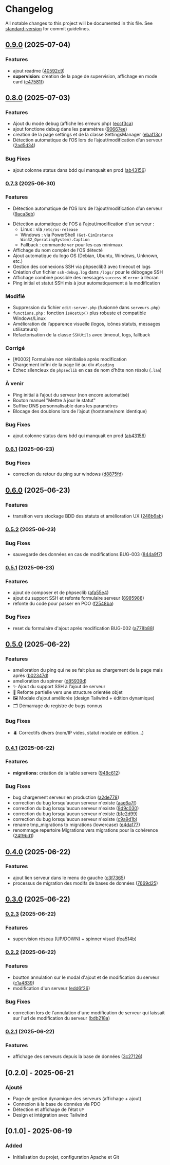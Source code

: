 # Changelog

All notable changes to this project will be documented in this file. See [standard-version](https://github.com/conventional-changelog/standard-version) for commit guidelines.

## [0.9.0](https://github.com/grandpurs45/my-server-manager/compare/v0.8.0...v0.9.0) (2025-07-04)


### Features

* ajout readme ([40592c9](https://github.com/grandpurs45/my-server-manager/commit/40592c9cd8f8fdccfa80001fa3c77b60468728d6))
* **supervision:** creation de la page de supervision, affichage en mode card ([c47581f](https://github.com/grandpurs45/my-server-manager/commit/c47581f16b363b58a9dae480836fd7a4c2182cec))

## [0.8.0](https://github.com/grandpurs45/my-server-manager/compare/v0.6.1...v0.8.0) (2025-07-03)


### Features

* Ajout du mode debug (affiche les erreurs php) ([eccf3ca](https://github.com/grandpurs45/my-server-manager/commit/eccf3ca6bf273a074ca037c25d45e7b7e823ae4f))
* ajout fonctione debug dans les paramètres ([90667ee](https://github.com/grandpurs45/my-server-manager/commit/90667ee7409f76bba59cb8157aa7f714a3d89352))
* creation de la page settings et de la classe SettingsManager ([ebaf13c](https://github.com/grandpurs45/my-server-manager/commit/ebaf13cc9a8f843646393d559984db4c24513dd1))
* Détection automatique de l’OS lors de l’ajout/modification d’un serveur ([2ad5d34](https://github.com/grandpurs45/my-server-manager/commit/2ad5d34e2f1fcb9cb06d26aec9c5c767f99e4713))


### Bug Fixes

* ajout colonne status dans bdd qui manquait en prod ([ab43156](https://github.com/grandpurs45/my-server-manager/commit/ab4315654bbee677c199c01bd18e6fedeb41f91f))

### [0.7.3](https://github.com/grandpurs45/my-server-manager/compare/v0.6.1...v0.7.3) (2025-06-30)


### Features

* Détection automatique de l’OS lors de l’ajout/modification d’un serveur ([9aca3eb](https://github.com/grandpurs45/my-server-manager/commit/9aca3eb64656951458684b3ca5571e837007b0ee))
- Détection automatique de l'OS à l'ajout/modification d'un serveur :
  - Linux : via `/etc/os-release`
  - Windows : via PowerShell `(Get-CimInstance Win32_OperatingSystem).Caption`
  - Fallback : commande `ver` pour les cas minimaux
- Affichage du nom complet de l’OS détecté
- Ajout automatique du logo OS (Debian, Ubuntu, Windows, Unknown, etc.)
- Gestion des connexions SSH via phpseclib3 avec timeout et logs
- Création d’un fichier `ssh-debug.log` dans `/logs/` pour le débogage SSH
- Affichage combiné possible des messages `success` et `error` à l’écran
- Ping initial et statut SSH mis à jour automatiquement à la modification

### Modifié
- Suppression du fichier `edit-server.php` (fusionné dans `serveurs.php`)
- `functions.php` : fonction `isHostUp()` plus robuste et compatible Windows/Linux
- Amélioration de l’apparence visuelle (logos, icônes statuts, messages utilisateurs)
- Refactorisation de la classe `SSHUtils` avec timeout, logs, fallback

### Corrigé
- [#0002] Formulaire non réinitialisé après modification
- Chargement infini de la page lié au div `#loading`
- Echec silencieux de `phpseclib` en cas de nom d’hôte non résolu (`.lan`)

### À venir
- Ping initial à l’ajout du serveur (non encore automatisé)
- Bouton manuel "Mettre à jour le statut"
- Suffixe DNS personnalisable dans les paramètres
- Blocage des doublons lors de l’ajout (hostname/nom identique)


### Bug Fixes

* ajout colonne status dans bdd qui manquait en prod ([ab43156](https://github.com/grandpurs45/my-server-manager/commit/ab4315654bbee677c199c01bd18e6fedeb41f91f))

### [0.6.1](https://github.com/grandpurs45/my-server-manager/compare/v0.6.0...v0.6.1) (2025-06-23)


### Bug Fixes

* correction du retour du ping sur windows ([d8875fd](https://github.com/grandpurs45/my-server-manager/commit/d8875fd1582b7bfe29b2e271ec00f314e7c08d15))

## [0.6.0](https://github.com/grandpurs45/my-server-manager/compare/v0.5.2...v0.6.0) (2025-06-23)


### Features

* transition vers stockage BDD des statuts et amélioration UX ([248b6ab](https://github.com/grandpurs45/my-server-manager/commit/248b6ab6e60c9e1694987a124894a91c95283831))

### [0.5.2](https://github.com/grandpurs45/my-server-manager/compare/v0.5.1...v0.5.2) (2025-06-23)


### Bug Fixes

* sauvegarde des données en cas de modifications BUG-003 ([844a9f7](https://github.com/grandpurs45/my-server-manager/commit/844a9f76ef4fd84de7787254c37c748fab524690))

### [0.5.1](https://github.com/grandpurs45/my-server-manager/compare/v0.5.0...v0.5.1) (2025-06-23)


### Features

* ajout de composer et de phpseclib ([afa55e4](https://github.com/grandpurs45/my-server-manager/commit/afa55e4fd73e28b3ce677535244791645f8008f5))
* ajout du support SSH et refonte formulaire serveur ([8985988](https://github.com/grandpurs45/my-server-manager/commit/8985988f1dad65eea09a85e4e8ce19eacd53c3e5))
* refonte du code pour passer en POO ([f2548ba](https://github.com/grandpurs45/my-server-manager/commit/f2548ba58b6c63a63bf582d8ba27d4b6e681d043))


### Bug Fixes

* reset du formulaire d'ajout après modification BUG-002 ([a778b88](https://github.com/grandpurs45/my-server-manager/commit/a778b8850d9f1b538e8fc79eb90394b2c9532a9d))

## [0.5.0](https://github.com/grandpurs45/my-server-manager/compare/v0.4.1...v0.5.0) (2025-06-22)


### Features

* amelioration du ping qui ne se fait plus au chargement de la page mais après ([b02347d](https://github.com/grandpurs45/my-server-manager/commit/b02347de153a09d4eba33d1ee9d6a02686186862))
* amelioration du spinner ([d85939d](https://github.com/grandpurs45/my-server-manager/commit/d85939d2c37a3c90bbe6c432e33d97861d2cd15a))
* ✨ Ajout du support SSH à l’ajout de serveur
* 🧠 Refonte partielle vers une structure orientée objet
* 🖼️ Modale d’ajout améliorée (design Tailwind + édition dynamique)
* 🗂️ Démarrage du registre de bugs connus

### Bug Fixes

* 🪲 Correctifs divers (nom/IP vides, statut modale en édition…)


### [0.4.1](https://github.com/grandpurs45/my-server-manager/compare/v0.4.0...v0.4.1) (2025-06-22)


### Features

* **migrations:** création de la table servers ([948c612](https://github.com/grandpurs45/my-server-manager/commit/948c6120b12fb02ae45409b0fbbc5e9fe5f1e3d5))


### Bug Fixes

* bug chargement serveur en production ([a2de778](https://github.com/grandpurs45/my-server-manager/commit/a2de778ea75389731eeb0c7f6adc158c3eeacc7d))
* correction du bug lorsqu'aucun serveur n'existe ([aae6a7f](https://github.com/grandpurs45/my-server-manager/commit/aae6a7fa710e8e8076d1ef104b93e4e263a1e6ab))
* correction du bug lorsqu'aucun serveur n'existe ([8d9c030](https://github.com/grandpurs45/my-server-manager/commit/8d9c0307225ef99adfa8c7ebc742207e336c2710))
* correction du bug lorsqu'aucun serveur n'existe ([b1e2d99](https://github.com/grandpurs45/my-server-manager/commit/b1e2d992f130ec7b04e1fc58565565c21bfaa2a6))
* correction du bug lorsqu'aucun serveur n'existe ([c9a9d1b](https://github.com/grandpurs45/my-server-manager/commit/c9a9d1b16a9b7b9c7ba468a6f90af273d46f4a15))
* rename tmp_migrations to migrations (lowercase) ([e4da177](https://github.com/grandpurs45/my-server-manager/commit/e4da177ade53aa89aea021e8051ee0d89d520573))
* renommage repertoire Migrations vers migrations pour la cohérence ([24f9bd1](https://github.com/grandpurs45/my-server-manager/commit/24f9bd17f6a5a7a934acc9f2cad4499aecae7c12))

## [0.4.0](https://github.com/grandpurs45/my-server-manager/compare/v0.3.0...v0.4.0) (2025-06-22)


### Features

* ajout lien serveur dans le menu de gauche ([c3f7365](https://github.com/grandpurs45/my-server-manager/commit/c3f736568b7d014f74dbb9ed4b7834a659eb21d7))
* processus de migration des modifs de bases de données ([7669d25](https://github.com/grandpurs45/my-server-manager/commit/7669d25979dcd4aaa8235bc8a436ec6bd44f5250))

## [0.3.0](https://github.com/grandpurs45/my-server-manager/compare/v0.2.3...v0.3.0) (2025-06-22)

### [0.2.3](https://github.com/grandpurs45/my-server-manager/compare/v0.2.2...v0.2.3) (2025-06-22)


### Features

* supervision réseau (UP/DOWN) + spinner visuel ([fea514b](https://github.com/grandpurs45/my-server-manager/commit/fea514bfe2a3bce7c10f5e02fd81f487e1ce35e5))

### [0.2.2](https://github.com/grandpurs45/my-server-manager/compare/v0.2.1...v0.2.2) (2025-06-22)


### Features

* boutton annulation sur le modal d'ajout et de modification du serveur ([c1a4839](https://github.com/grandpurs45/my-server-manager/commit/c1a4839ec47beac55070bb64c0a5c685f66ec5b2))
* modification d'un serveur ([edd6f26](https://github.com/grandpurs45/my-server-manager/commit/edd6f26c018618845f56826a72f6d08693cea138))


### Bug Fixes

* correction lors de l'annulation d'une modification de serveur qui laissait sur l'url de modification du serveur ([bdb218a](https://github.com/grandpurs45/my-server-manager/commit/bdb218a910362df7b629dd4b7477ee82be6cd58b))

### [0.2.1](https://github.com/grandpurs45/my-server-manager/compare/v0.1.0...v0.2.1) (2025-06-22)


### Features

* affichage des serveurs depuis la base de données ([3c27126](https://github.com/grandpurs45/my-server-manager/commit/3c27126d4532a8c603aa89721f0dd7a96c1cc4a9))


## [0.2.0] - 2025-06-21
### Ajouté
- Page de gestion dynamique des serveurs (affichage + ajout)
- Connexion à la base de données via PDO
- Détection et affichage de l’état `UP`
- Design et intégration avec Tailwind

## [0.1.0] - 2025-06-19
### Added
- Initialisation du projet, configuration Apache et Git
